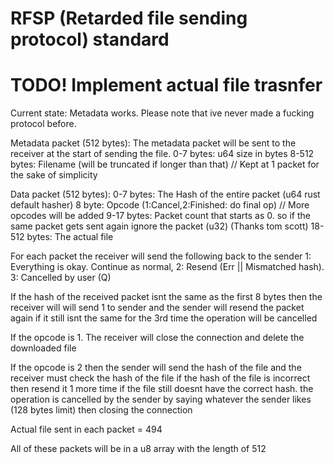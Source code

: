 # RFSP (Retarded file sending protocol) standard

# TODO! Implement actual file trasnfer
Current state: Metadata works.
Please note that ive never made a fucking protocol before.


Metadata packet (512 bytes):
The metadata packet will be sent to the receiver at the start of sending the file.
0-7 bytes: u64 size in bytes
8-512 bytes: Filename (will be truncated if longer than that) // Kept at 1 packet for the sake of simplicity


Data packet (512 bytes):
0-7 bytes: The Hash of the entire packet (u64 rust default hasher) 
8 byte: Opcode (1:Cancel,2:Finished: do final op) // More opcodes will be added
9-17 bytes: Packet count that starts as 0. so if the same packet gets sent again ignore the packet (u32)  (Thanks tom scott)
18-512 bytes: The actual file

For each packet the receiver will send the following back to the sender
1: Everything is okay. Continue as normal, 2: Resend (Err || Mismatched hash). 3: Cancelled by user (Q)

If the hash of the received packet isnt the same as the first 8 bytes then the receiver will will send 1 to sender and the sender will resend the packet again if it still isnt the same for the 3rd time the operation will be cancelled

If the opcode is 1. The receiver will close the connection and delete the downloaded file


If the opcode is 2 then
the sender will send the hash of the file and the receiver must check the hash of the file if the hash of the file is incorrect then resend it 1 more time 
if the file still doesnt have the correct hash. the operation is cancelled by the sender by saying whatever the sender likes (128 bytes limit) then closing the connection

Actual file sent in each packet = 494

All of these packets will be in a u8 array with the length of 512
